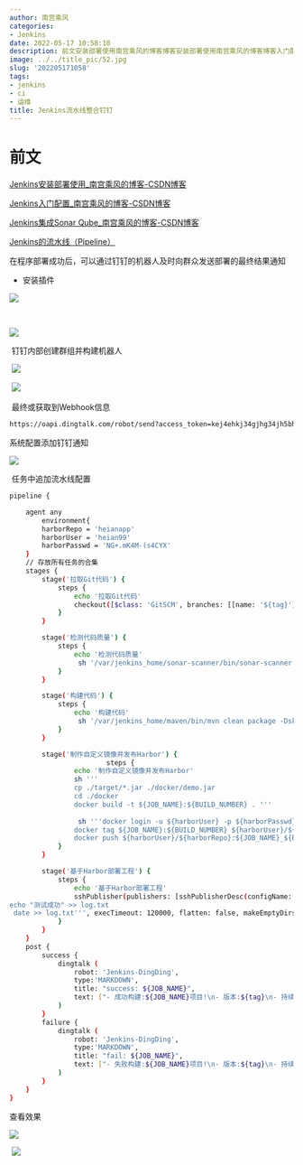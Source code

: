 ```yaml
---
author: 南宫乘风
categories:
- Jenkins
date: 2022-05-17 10:58:10
description: 前文安装部署使用南宫乘风的博客博客安装部署使用南宫乘风的博客博客入门配置南宫乘风的博客博客入门配置南宫乘风的博客博客集成南宫乘风的博客博客集成南宫乘风的博客博客的流水线的流水线在程序部署成功后，可以通。。。。。。。
image: ../../title_pic/52.jpg
slug: '202205171058'
tags:
- jenkins
- ci
- 运维
title: Jenkins流水线整合钉钉
---
```


<!--more-->

# 前文

[Jenkins安装部署使用\_南宫乘风的博客-CSDN博客](https://blog.csdn.net/heian_99/article/details/124808858 "Jenkins安装部署使用_南宫乘风的博客-CSDN博客")

[Jenkins入门配置\_南宫乘风的博客-CSDN博客](https://blog.csdn.net/heian_99/article/details/124809338 "Jenkins入门配置_南宫乘风的博客-CSDN博客")

[Jenkins集成Sonar Qube\_南宫乘风的博客-CSDN博客](https://blog.csdn.net/heian_99/article/details/124814780 "Jenkins集成Sonar Qube_南宫乘风的博客-CSDN博客")

[Jenkins的流水线（Pipeline）](https://blog.csdn.net/heian_99/article/details/124815450 "Jenkins的流水线（Pipeline）")

在程序部署成功后，可以通过钉钉的机器人及时向群众发送部署的最终结果通知

- 安装插件

![](../../image/7b31facb4d9d40df9a951722e33a2b75.png)

 

![](../../image/4bd3565abe544a219c70b6cbf90a4ce0.png)

 钉钉内部创建群组并构建机器人

 ![](../../image/06d15202c344408bb986e510b815faea.png)

 ![](../../image/2846639eff97423a820bfb0ab1f4f3f9.png)

 最终或获取到Webhook信息

```bash
https://oapi.dingtalk.com/robot/send?access_token=kej4ehkj34gjhg34jh5bh5jb34hj53b4
```

系统配置添加钉钉通知

![](../../image/5c7548d451d84ca5a38e7d2bc9975d55.png)

 任务中追加流水线配置

```bash
pipeline {

    agent any
        environment{
        harborRepo = 'heianapp'
        harborUser = 'heian99'
        harborPasswd = 'NG+.mK4M-(s4CYX'
    }
    // 存放所有任务的合集
    stages {
        stage('拉取Git代码') {
            steps {
                echo '拉取Git代码'
                checkout([$class: 'GitSCM', branches: [[name: '${tag}']], extensions: [], userRemoteConfigs: [[url: 'https://gitee.com/chengfeng99/java-demo.git']]])
            }
        }

        stage('检测代码质量') {
            steps {
                echo '检测代码质量'
                 sh '/var/jenkins_home/sonar-scanner/bin/sonar-scanner -Dsonar.sources=./ -Dsonar.projectname=${JOB_NAME} -Dsonar.projectKey=${JOB_NAME} -Dsonar.java.binaries=target/ -Dsonar.login=19d0d6b885e18455d257d61da08776bd4e180c04'
            }
        }

        stage('构建代码') {
            steps {
                echo '构建代码'
                 sh '/var/jenkins_home/maven/bin/mvn clean package -DskipTests'
            }
        }

        stage('制作自定义镜像并发布Harbor') {
                        steps {
                echo '制作自定义镜像并发布Harbor'
                sh '''
                cp ./target/*.jar ./docker/demo.jar
                cd ./docker
                docker build -t ${JOB_NAME}:${BUILD_NUMBER} . '''
                
                 sh '''docker login -u ${harborUser} -p ${harborPasswd} 
                docker tag ${JOB_NAME}:${BUILD_NUMBER} ${harborUser}/${harborRepo}:${JOB_NAME}_${BUILD_NUMBER}
                docker push ${harborUser}/${harborRepo}:${JOB_NAME}_${BUILD_NUMBER}'''
            }
        }

        stage('基于Harbor部署工程') {
            steps {
                echo '基于Harbor部署工程'
				sshPublisher(publishers: [sshPublisherDesc(configName: 'node-Linux32', transfers: [sshTransfer(cleanRemote: false, excludes: '', execCommand: '''cd /opt/java/
echo "测试成功" >> log.txt
 date >> log.txt''', execTimeout: 120000, flatten: false, makeEmptyDirs: false, noDefaultExcludes: false, patternSeparator: '[, ]+', remoteDirectory: '', remoteDirectorySDF: false, removePrefix: '', sourceFiles: 'target/*.jar,docker/*')], usePromotionTimestamp: false, useWorkspaceInPromotion: false, verbose: false)])
            }
        }
    }
	post {
        success {
            dingtalk (
                robot: 'Jenkins-DingDing',
                type:'MARKDOWN',
                title: "success: ${JOB_NAME}",
                text: ["- 成功构建:${JOB_NAME}项目!\n- 版本:${tag}\n- 持续时间:${currentBuild.durationString}\n- 任务:#${JOB_NAME}"]
            )
        }
        failure {
            dingtalk (
                robot: 'Jenkins-DingDing',
                type:'MARKDOWN',
                title: "fail: ${JOB_NAME}",
                text: ["- 失败构建:${JOB_NAME}项目!\n- 版本:${tag}\n- 持续时间:${currentBuild.durationString}\n- 任务:#${JOB_NAME}"]
            )
        }
    }
}
```

查看效果

![](../../image/d8e0b41b4ec04af888df95b0a3f88c26.png)

 ![](../../image/3bc24a4879ca41029deafb2049b392eb.png)